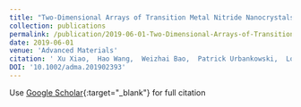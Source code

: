 ```yaml
---
title: "Two-Dimensional Arrays of Transition Metal Nitride Nanocrystals"
collection: publications
permalink: /publication/2019-06-01-Two-Dimensional-Arrays-of-Transition-Metal-Nitride-Nanocrystals
date: 2019-06-01
venue: 'Advanced Materials'
citation: ' Xu Xiao,  Hao Wang,  Weizhai Bao,  Patrick Urbankowski,  Long Yang,  Yao Yang,  Kathleen Maleski,  Linfan Cui,  Simon Billinge,  Guoxiu Wang,  Yury Gogotsi, &quot;Two-Dimensional Arrays of Transition Metal Nitride Nanocrystals.&quot; Advanced Materials, 2019.'
DOI: '10.1002/adma.201902393'
---
```

Use [Google Scholar](https://scholar.google.com/scholar?q=Two+Dimensional+Arrays+of+Transition+Metal+Nitride+Nanocrystals){:target="_blank"} for full citation